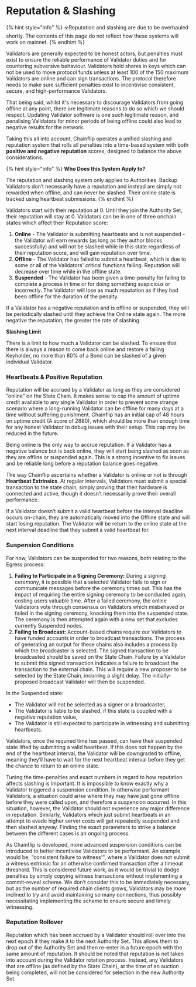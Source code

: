 # Reputation & Slashing

{% hint style="info" %}
:biohazard:Reputation and slashing are due to be overhauled shortly. The contents of this page do not reflect how these systems will work on mainnet.
{% endhint %}

Validators are generally expected to be honest actors, but penalties must exist to ensure the reliable performance of Validator duties and for countering subversive behaviour. Validators hold shares in keys which can not be used to move protocol funds unless at least 100 of the 150 maximum Validators are online and can sign transactions. The protocol therefore needs to make sure sufficient penalties exist to incentivise consistent, secure, and high-performance Validators.

That being said, whilst it's necessary to discourage Validators from going offline at any point, there are legitimate reasons to do so which we should respect. Updating Validator software is one such legitimate reason, and penalising Validators for minor periods of being offline could also lead to negative results for the network.

Taking this all into account, Chainflip operates a unified slashing and reputation system that rolls all penalties into a time-based system with both **positive and negative reputation** scores, designed to balance the above considerations.&#x20;

{% hint style="info" %}
**Who Does this System Apply to?**

The reputation and slashing system only applies to Authorities. Backup Validators don’t necessarily have a reputation and instead are simply not rewarded when offline, and can never be slashed. Their online state is tracked using heartbeat submissions.
{% endhint %}

Validators start with their reputation at 0. Until they join the Authority Set, their reputation will stay at 0. Validators can be in one of three onchain states which affect their Reputation score:&#x20;

1. **Online** - The Validator is submitting heartbeats and is not suspended - the Validator will earn rewards (as long as they author blocks successfully) and will not be slashed while in this state regardless of their reputation score, and will gain reputation over time.&#x20;
2. **Offline** - The Validator has failed to submit a heartbeat, which is due to some or all of the Validators' critical functions failing. Reputation will decrease over time while in the offline state.&#x20;
3. **Suspended** - The Validator has been given a time-penalty for failing to complete a process in time or for doing something suspicious or incorrectly. The Validator will lose as much reputation as if they had been offline for the duration of the penalty.&#x20;

If a Validator has a negative reputation and is offline or suspended, they will be periodically slashed until they achieve the Online state again. The more negative the reputation, the greater the rate of slashing.&#x20;

**Slashing Limit**

There is a limit to how much a Validator can be slashed. To ensure that there is always a reason to come back online and restore a failing Keyholder, no more than 80% of a Bond can be slashed of a given individual Validator.

### Heartbeats & Positive Reputation&#x20;

Reputation will be accrued by a Validator as long as they are considered “online” on the State Chain. It makes sense to cap the amount of uptime credit available to any single Validator in order to prevent some strange scenario where a long-running Validator can be offline for many days at a time without suffering punishment. Chainflip has an initial cap of 48 hours on uptime credit (A score of 2880), which should be more than enough time for any honest Validator to debug issues with their setup. This cap may be reduced in the future.

Being online is the only way to accrue reputation. If a Validator has a negative balance but is back online, they will start being slashed as soon as they are offline or suspended again. This is a strong incentive to fix issues and be reliable long before a reputation balance goes negative.&#x20;

The way Chainflip ascertains whether a Validator is online or not is through **Heartbeat Extrinsics**. At regular intervals, Validators must submit a special transaction to the state chain, simply proving that their hardware is connected and active, though it doesn’t necessarily prove their overall performance.&#x20;

If a Validator doesn’t submit a valid heartbeat before the interval deadline occurs on-chain, they are automatically moved into the Offline state and will start losing reputation. The Validator will be return to the online state at the next interval deadline that they submit a valid heartbeat for.&#x20;

### Suspension Conditions&#x20;

For now, Validators can be suspended for two reasons, both relating to the Egress process:

1. **Failing to Participate in a Signing Ceremony:** During a signing ceremony, it is possible that a selected Validator fails to sign or communicate messages before the ceremony times out. This has the impact of requiring the entire signing ceremony to be conducted again, costing users valuable time. After a failed ceremony, the online Validators vote through consensus on Validators which misbehaved or failed in the signing ceremony, knocking them into the suspended state. The ceremony is then attempted again with a new set that excludes currently Suspended nodes.
2. **Failing to Broadcast:** Account-based chains require our Validators to have funded accounts in order to broadcast transactions. The process of generating an output for these chains also includes a process by which the broadcaster is selected. The signed transaction to be broadcasted should be saved on the State Chain. Failure by a Validator to submit this signed transaction indicates a failure to broadcast the transaction to the external chain. This will require a new proposer to be selected by the State Chain, incurring a slight delay. The initially-proposed broadcast Validator will then be suspended.

In the Suspended state:&#x20;

* The Validator will not be selected as a signer or a broadcaster,
* The Validator is liable to be slashed, if this state is coupled with a negative reputation value,
* The Validator is still expected to participate in witnessing and submitting heartbeats.

Validators, once the required time has passed, can have their suspended state lifted by submitting a valid heartbeat. If this does not happen by the end of the heartbeat interval, the Validator will be downgraded to offline, meaning they’ll have to wait for the next heartbeat interval before they get the chance to return to an online state.

Tuning the time-penalties and exact numbers in regard to how reputation affects slashing is important. It is impossible to know exactly why a Validator triggered a suspension condition. In otherwise performant Validators, a situation could arise where they may have just gone offline before they were called upon, and therefore a suspension occurred. In this situation, however, the Validator should not experience any major difference in reputation. Similarly, Validators which just submit heartbeats in an attempt to evade higher server costs will get repeatedly suspended and then slashed anyway. Finding the exact parameters to strike a balance between the different cases is an ongoing process.

As Chainflip is developed, more advanced suspension conditions can be introduced to better incentivise Validators to be performant. An example would be, "consistent failure to witness'", where a Validator does not submit a witness extrinsic for an otherwise confirmed transaction after a timeout threshold. This is considered future work, as it would be trivial to dodge penalties by simply copying witness transactions without implementing a commit-reveal scheme. We don’t consider this to be immediately necessary, but as the number of required chain clients grows, Validators may be more inclined to try and avoid maintaining so many connections, thus possibly necessitating implementing the scheme to ensure secure and timely witnessing.

### Reputation Rollover&#x20;

Reputation which has been accrued by a Validator should roll over into the next epoch if they make it to the next Authority Set. This allows them to drop out of the Authority Set and then re-enter in a future epoch with the same amount of reputation. It should be noted that reputation is not taken into account during the Validator rotation process. Instead, any Validators that are offline (as defined by the State Chain), at the time of an auction being completed, will not be considered for selection in the new Authority Set.
